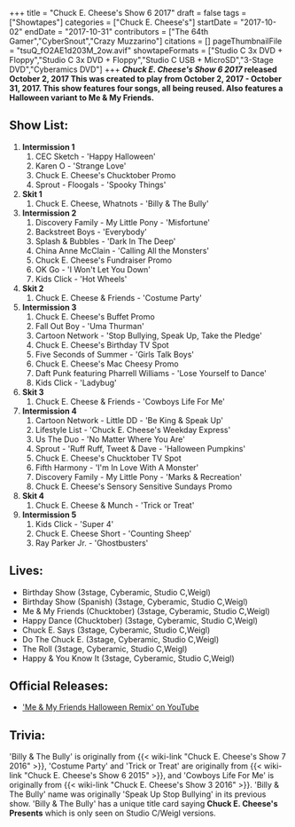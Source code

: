+++
title = "Chuck E. Cheese's Show 6 2017"
draft = false
tags = ["Showtapes"]
categories = ["Chuck E. Cheese's"]
startDate = "2017-10-02"
endDate = "2017-10-31"
contributors = ["The 64th Gamer","CyberSnout","Crazy Muzzarino"]
citations = []
pageThumbnailFile = "tsuQ_fO2AE1d203M_2ow.avif"
showtapeFormats = ["Studio C 3x DVD + Floppy","Studio C 3x DVD + Floppy","Studio C USB + MicroSD","3-Stage DVD","Cyberamics DVD"]
+++
***Chuck E. Cheese's Show 6 2017* released October 2, 2017
This was created to play from October 2, 2017 - October 31, 2017. This show features four songs, all being reused. Also features a Halloween variant to Me & My Friends.**

## Show List:

1.  **Intermission 1**
    1.  CEC Sketch - 'Happy Halloween'
    2.  Karen O - 'Strange Love'
    3.  Chuck E. Cheese's Chucktober Promo
    4.  Sprout - Floogals - 'Spooky Things'
2.  **Skit 1**
    1.  Chuck E. Cheese, Whatnots - 'Billy & The Bully'
3.  **Intermission 2**
    1.  Discovery Family - My Little Pony - 'Misfortune'
    2.  Backstreet Boys - 'Everybody'
    3.  Splash & Bubbles - 'Dark In The Deep'
    4.  China Anne McClain - 'Calling All the Monsters'
    5.  Chuck E. Cheese's Fundraiser Promo
    6.  OK Go - 'I Won't Let You Down'
    7.  Kids Click - 'Hot Wheels'
4.  **Skit 2**
    1.  Chuck E. Cheese & Friends - 'Costume Party'
5.  **Intermission 3**
    1.  Chuck E. Cheese's Buffet Promo
    2.  Fall Out Boy - 'Uma Thurman'
    3.  Cartoon Network - 'Stop Bullying, Speak Up, Take the Pledge'
    4.  Chuck E. Cheese's Birthday TV Spot
    5.  Five Seconds of Summer - 'Girls Talk Boys'
    6.  Chuck E. Cheese's Mac Cheesy Promo
    7.  Daft Punk featuring Pharrell Williams - 'Lose Yourself to Dance'
    8.  Kids Click - 'Ladybug'
6.  **Skit 3**
    1.  Chuck E. Cheese & Friends - 'Cowboys Life For Me'
7.  **Intermission 4**
    1.  Cartoon Network - Little DD - 'Be King & Speak Up'
    2.  Lifestyle List - 'Chuck E. Cheese's Weekday Express'
    3.  Us The Duo - 'No Matter Where You Are'
    4.  Sprout - 'Ruff Ruff, Tweet & Dave - 'Halloween Pumpkins'
    5.  Chuck E. Cheese's Chucktober TV Spot
    6.  Fifth Harmony - 'I'm In Love With A Monster'
    7.  Discovery Family - My Little Pony - 'Marks & Recreation'
    8.  Chuck E. Cheese's Sensory Sensitive Sundays Promo
8.  **Skit 4**
    1.  Chuck E. Cheese & Munch - 'Trick or Treat'
9.  **Intermission 5**
    1.  Kids Click - 'Super 4'
    2.  Chuck E. Cheese Short - 'Counting Sheep'
    3.  Ray Parker Jr. - 'Ghostbusters'

## Lives:

- Birthday Show (3stage, Cyberamic, Studio C,Weigl)
- Birthday Show (Spanish) (3stage, Cyberamic, Studio C,Weigl)
- Me & My Friends (Chucktober) (3stage, Cyberamic, Studio C,Weigl)
- Happy Dance (Chucktober) (3stage, Cyberamic, Studio C,Weigl)
- Chuck E. Says (3stage, Cyberamic, Studio C,Weigl)
- Do The Chuck E. (3stage, Cyberamic, Studio C,Weigl)
- The Roll (3stage, Cyberamic, Studio C,Weigl)
- Happy & You Know It (3stage, Cyberamic, Studio C,Weigl)

## Official Releases:

- ['Me & My Friends Halloween Remix' on YouTube](https://www.youtube.com/watch?v=csanfPlbOmU)

## Trivia:

'Billy & The Bully' is originally from {{< wiki-link "Chuck E. Cheese's Show 7 2016" >}}, 'Costume Party' and 'Trick or Treat' are originally from {{< wiki-link "Chuck E. Cheese's Show 6 2015" >}}, and 'Cowboys Life For Me' is originally from {{< wiki-link "Chuck E. Cheese's Show 3 2016" >}}.
'Billy & The Bully' name was originally 'Speak Up Stop Bullying' in its previous show.
'Billy & The Bully' has a unique title card saying **Chuck E. Cheese's Presents** which is only seen on Studio C/Weigl versions.
